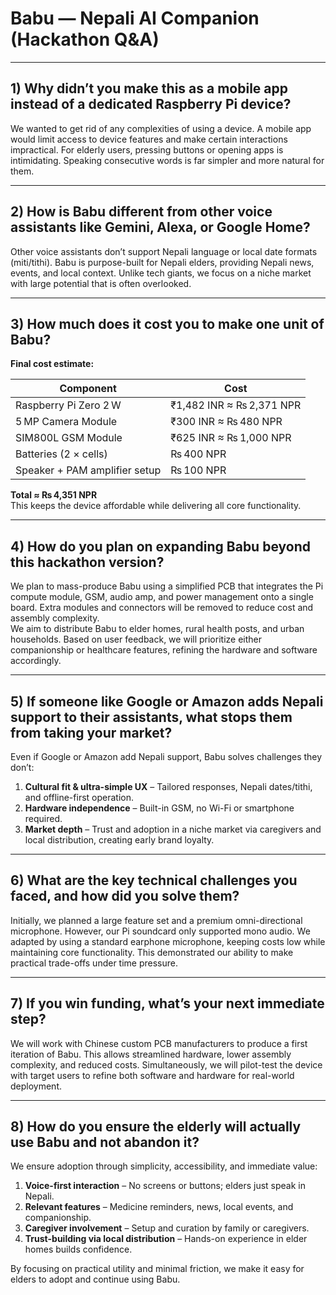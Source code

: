# Babu — Nepali AI Companion (Hackathon Q&A)

---

## 1) Why didn’t you make this as a mobile app instead of a dedicated Raspberry Pi device?

We wanted to get rid of any complexities of using a device. A mobile app would limit access to device features and make certain interactions impractical. For elderly users, pressing buttons or opening apps is intimidating. Speaking consecutive words is far simpler and more natural for them.

---

## 2) How is Babu different from other voice assistants like Gemini, Alexa, or Google Home?

Other voice assistants don’t support Nepali language or local date formats (miti/tithi). Babu is purpose-built for Nepali elders, providing Nepali news, events, and local context. Unlike tech giants, we focus on a niche market with large potential that is often overlooked.

---

## 3) How much does it cost you to make one unit of Babu?

**Final cost estimate:**

| Component                         | Cost                  |
|----------------------------------|----------------------|
| Raspberry Pi Zero 2 W            | ₹1,482 INR ≈ ₨ 2,371 NPR |
| 5 MP Camera Module               | ₹300 INR ≈ ₨ 480 NPR |
| SIM800L GSM Module               | ₹625 INR ≈ ₨ 1,000 NPR |
| Batteries (2 × cells)            | ₨ 400 NPR             |
| Speaker + PAM amplifier setup    | ₨ 100 NPR             |

**Total ≈ ₨ 4,351 NPR**  
This keeps the device affordable while delivering all core functionality.

---

## 4) How do you plan on expanding Babu beyond this hackathon version?

We plan to mass-produce Babu using a simplified PCB that integrates the Pi compute module, GSM, audio amp, and power management onto a single board. Extra modules and connectors will be removed to reduce cost and assembly complexity.  
We aim to distribute Babu to elder homes, rural health posts, and urban households. Based on user feedback, we will prioritize either companionship or healthcare features, refining the hardware and software accordingly.

---

## 5) If someone like Google or Amazon adds Nepali support to their assistants, what stops them from taking your market?

Even if Google or Amazon add Nepali support, Babu solves challenges they don’t:  
1. **Cultural fit & ultra-simple UX** – Tailored responses, Nepali dates/tithi, and offline-first operation.  
2. **Hardware independence** – Built-in GSM, no Wi-Fi or smartphone required.  
3. **Market depth** – Trust and adoption in a niche market via caregivers and local distribution, creating early brand loyalty.

---

## 6) What are the key technical challenges you faced, and how did you solve them?

Initially, we planned a large feature set and a premium omni-directional microphone. However, our Pi soundcard only supported mono audio. We adapted by using a standard earphone microphone, keeping costs low while maintaining core functionality. This demonstrated our ability to make practical trade-offs under time pressure.

---

## 7) If you win funding, what’s your next immediate step?

We will work with Chinese custom PCB manufacturers to produce a first iteration of Babu. This allows streamlined hardware, lower assembly complexity, and reduced costs. Simultaneously, we will pilot-test the device with target users to refine both software and hardware for real-world deployment.

---

## 8) How do you ensure the elderly will actually use Babu and not abandon it?

We ensure adoption through simplicity, accessibility, and immediate value:  
1. **Voice-first interaction** – No screens or buttons; elders just speak in Nepali.  
2. **Relevant features** – Medicine reminders, news, local events, and companionship.  
3. **Caregiver involvement** – Setup and curation by family or caregivers.  
4. **Trust-building via local distribution** – Hands-on experience in elder homes builds confidence.  

By focusing on practical utility and minimal friction, we make it easy for elders to adopt and continue using Babu.
